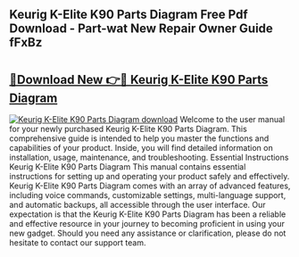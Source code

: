 ## Keurig K-Elite K90 Parts Diagram Free Pdf Download - Part-wat New Repair Owner Guide fFxBz

# <h2><a href="http://dfhz4rt.blite.top/?on=Keurig+K-Elite+K90+Parts+Diagram">🔗Download New 👉🔴 Keurig K-Elite K90 Parts Diagram</a></h2>

[![Keurig K-Elite K90 Parts Diagram download](https://i.imgur.com/lujVjoI.png)](http://dfhz4rt.blite.top/?on=Keurig+K-Elite+K90+Parts+Diagram)
Welcome to the user manual for your newly purchased Keurig K-Elite K90 Parts Diagram. This comprehensive guide is intended to help you master the functions and capabilities of your product. Inside, you will find detailed information on installation, usage, maintenance, and troubleshooting. Essential Instructions Keurig K-Elite K90 Parts Diagram This manual contains essential instructions for setting up and operating your product safely and effectively. Keurig K-Elite K90 Parts Diagram comes with an array of advanced features, including voice commands, customizable settings, multi-language support, and automatic backups, all accessible through the user interface. Our expectation is that the Keurig K-Elite K90 Parts Diagram has been a reliable and effective resource in your journey to becoming proficient in using your new gadget. Should you need any assistance or clarification, please do not hesitate to contact our support team.
